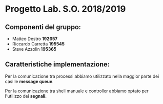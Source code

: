 # Progetto Lab. S.O. 2018/2019

## Componenti del gruppo:
- Matteo Destro __192657__
- Riccardo Carretta __195545__
- Steve Azzolin __195365__

## Caratteristiche implementazione:
Per la comunicazione tra processi abbiamo utilizzato nella maggior parte dei casi le __message queue__. 

Per la comunicazione tra shell manuale e controller abbiamo optato per l'utilizzo dei __segnali__.